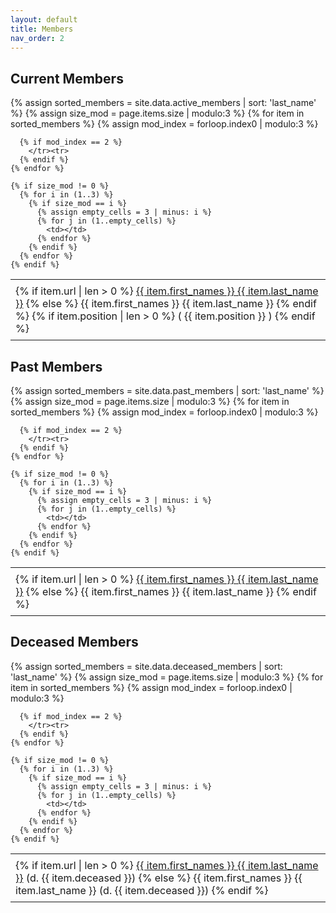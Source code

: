 ```yaml
---
layout: default
title: Members
nav_order: 2
---
```


<style>
  table, th, td {
    border: none;
    border-collapse: collapse;
    background-color: transparent; /* Ensure no shading */
  }

  table {
    width: 100%;
  }
  td {
    padding: 8px;
    text-align: left;
  }
</style>

<h2>Current Members</h2>

<table>
  <tr>
    {% assign sorted_members = site.data.active_members | sort: 'last_name' %}
    {% assign size_mod = page.items.size | modulo:3 %}
    {% for item in sorted_members %}
      {% assign mod_index = forloop.index0 | modulo:3 %}
      <td>
        {% if item.url | len > 0 %}      
           <a href="{{ item.url }}">{{ item.first_names }} {{ item.last_name }}</a>
	{% else %}
           {{ item.first_names }} {{ item.last_name }}
	{% endif %}
        {% if item.position | len > 0 %}
	( {{ item.position }} )
	{% endif %}
      </td>
      
      {% if mod_index == 2 %}
        </tr><tr>
      {% endif %}
    {% endfor %}
    
    {% if size_mod != 0 %}
      {% for i in (1..3) %}
        {% if size_mod == i %}
          {% assign empty_cells = 3 | minus: i %}
          {% for j in (1..empty_cells) %}
            <td></td>
          {% endfor %}
        {% endif %}
      {% endfor %}
    {% endif %}
  </tr>    
</table>

<h2>Past Members</h2>

<table>
  <tr>
    {% assign sorted_members = site.data.past_members | sort: 'last_name' %}
    {% assign size_mod = page.items.size | modulo:3 %}
    {% for item in sorted_members %}
      {% assign mod_index = forloop.index0 | modulo:3 %}
      <td>
        {% if item.url | len > 0 %}      
           <a href="{{ item.url }}">{{ item.first_names }} {{ item.last_name }}</a>
	{% else %}
           {{ item.first_names }} {{ item.last_name }}
	{% endif %}
      </td>
      
      {% if mod_index == 2 %}
        </tr><tr>
      {% endif %}
    {% endfor %}
    
    {% if size_mod != 0 %}
      {% for i in (1..3) %}
        {% if size_mod == i %}
          {% assign empty_cells = 3 | minus: i %}
          {% for j in (1..empty_cells) %}
            <td></td>
          {% endfor %}
        {% endif %}
      {% endfor %}
    {% endif %}
  </tr>    
</table>

<h2>Deceased Members</h2>

<table>
  <tr>
    {% assign sorted_members = site.data.deceased_members | sort: 'last_name' %}
    {% assign size_mod = page.items.size | modulo:3 %}
    {% for item in sorted_members %}
      {% assign mod_index = forloop.index0 | modulo:3 %}
      <td>
        {% if item.url | len > 0 %}      
           <a href="{{ item.url }}">{{ item.first_names }} {{ item.last_name }}</a>  (d. {{ item.deceased }})
	{% else %}
           {{ item.first_names }} {{ item.last_name }}  (d. {{ item.deceased }})
	{% endif %}
      </td>
      
      {% if mod_index == 2 %}
        </tr><tr>
      {% endif %}
    {% endfor %}
    
    {% if size_mod != 0 %}
      {% for i in (1..3) %}
        {% if size_mod == i %}
          {% assign empty_cells = 3 | minus: i %}
          {% for j in (1..empty_cells) %}
            <td></td>
          {% endfor %}
        {% endif %}
      {% endfor %}
    {% endif %}
  </tr>    
</table>
